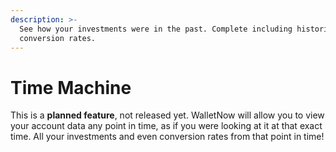 ```yaml
---
description: >-
  See how your investments were in the past. Complete including historical
  conversion rates.
---
```


# Time Machine

This is a **planned feature**, not released yet. WalletNow will allow you to view your account data any point in time, as if you were looking at it at that exact time. All your investments and even conversion rates from that point in time!

